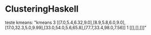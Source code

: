 # ClusteringHaskell
teste kmeans:
"kmeans 3 [[7.0,5.4,6.32,9.0],[8.9,5.8,6.0,9.0],[17.0,32.3,5.0,9.99],[33.0,54.0,5.6,65.8],[77.7,33.4,98.0,7.56]] 1 [[],[],[]]"
